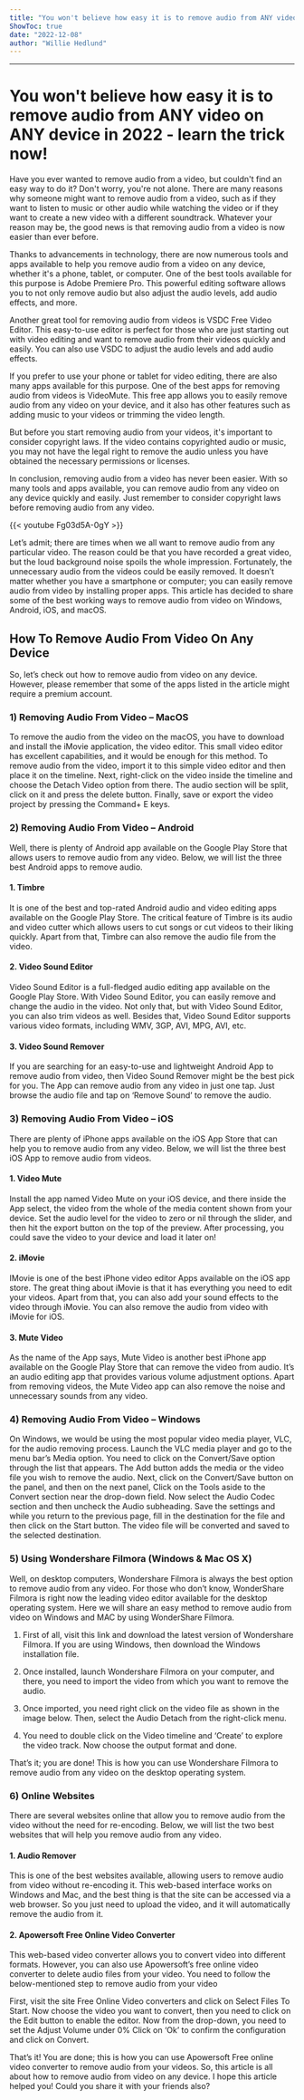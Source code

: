 ```yaml
---
title: "You won't believe how easy it is to remove audio from ANY video on ANY device in 2022 - learn the trick now!"
ShowToc: true 
date: "2022-12-08"
author: "Willie Hedlund"
---
```

*****
# You won't believe how easy it is to remove audio from ANY video on ANY device in 2022 - learn the trick now!

Have you ever wanted to remove audio from a video, but couldn't find an easy way to do it? Don't worry, you're not alone. There are many reasons why someone might want to remove audio from a video, such as if they want to listen to music or other audio while watching the video or if they want to create a new video with a different soundtrack. Whatever your reason may be, the good news is that removing audio from a video is now easier than ever before.

Thanks to advancements in technology, there are now numerous tools and apps available to help you remove audio from a video on any device, whether it's a phone, tablet, or computer. One of the best tools available for this purpose is Adobe Premiere Pro. This powerful editing software allows you to not only remove audio but also adjust the audio levels, add audio effects, and more.

Another great tool for removing audio from videos is VSDC Free Video Editor. This easy-to-use editor is perfect for those who are just starting out with video editing and want to remove audio from their videos quickly and easily. You can also use VSDC to adjust the audio levels and add audio effects.

If you prefer to use your phone or tablet for video editing, there are also many apps available for this purpose. One of the best apps for removing audio from videos is VideoMute. This free app allows you to easily remove audio from any video on your device, and it also has other features such as adding music to your videos or trimming the video length.

But before you start removing audio from your videos, it's important to consider copyright laws. If the video contains copyrighted audio or music, you may not have the legal right to remove the audio unless you have obtained the necessary permissions or licenses.

In conclusion, removing audio from a video has never been easier. With so many tools and apps available, you can remove audio from any video on any device quickly and easily. Just remember to consider copyright laws before removing audio from any video.

{{< youtube Fg03d5A-0gY >}} 



Let’s admit; there are times when we all want to remove audio from any particular video. The reason could be that you have recorded a great video, but the loud background noise spoils the whole impression. Fortunately, the unnecessary audio from the videos could be easily removed.
It doesn’t matter whether you have a smartphone or computer; you can easily remove audio from video by installing proper apps. This article has decided to share some of the best working ways to remove audio from video on Windows, Android, iOS, and macOS.

 
## How To Remove Audio From Video On Any Device


So, let’s check out how to remove audio from video on any device. However, please remember that some of the apps listed in the article might require a premium account.

 
### 1) Removing Audio From Video – MacOS



To remove the audio from the video on the macOS, you have to download and install the iMovie application, the video editor. This small video editor has excellent capabilities, and it would be enough for this method. To remove audio from the video, import it to this simple video editor and then place it on the timeline. Next, right-click on the video inside the timeline and choose the Detach Video option from there. The audio section will be split, click on it and press the delete button. Finally, save or export the video project by pressing the Command+ E keys.

 
### 2) Removing Audio From Video – Android


Well, there is plenty of Android app available on the Google Play Store that allows users to remove audio from any video. Below, we will list the three best Android apps to remove audio.

 
#### 1. Timbre



It is one of the best and top-rated Android audio and video editing apps available on the Google Play Store. The critical feature of Timbre is its audio and video cutter which allows users to cut songs or cut videos to their liking quickly. Apart from that, Timbre can also remove the audio file from the video.

 
#### 2. Video Sound Editor



Video Sound Editor is a full-fledged audio editing app available on the Google Play Store. With Video Sound Editor, you can easily remove and change the audio in the video. Not only that, but with Video Sound Editor, you can also trim videos as well. Besides that, Video Sound Editor supports various video formats, including WMV, 3GP, AVI, MPG, AVI, etc.

 
#### 3. Video Sound Remover



If you are searching for an easy-to-use and lightweight Android App to remove audio from video, then Video Sound Remover might be the best pick for you. The App can remove audio from any video in just one tap. Just browse the audio file and tap on ‘Remove Sound’ to remove the audio.

 
### 3) Removing Audio From Video – iOS


There are plenty of iPhone apps available on the iOS App Store that can help you to remove audio from any video. Below, we will list the three best iOS App to remove audio from videos.

 
#### 1. Video Mute



Install the app named Video Mute on your iOS device, and there inside the App select, the video from the whole of the media content shown from your device. Set the audio level for the video to zero or nil through the slider, and then hit the export button on the top of the preview. After processing, you could save the video to your device and load it later on!

 
#### 2. iMovie



IMovie is one of the best iPhone video editor Apps available on the iOS app store. The great thing about iMovie is that it has everything you need to edit your videos. Apart from that, you can also add your sound effects to the video through iMovie. You can also remove the audio from video with iMovie for iOS.

 
#### 3. Mute Video



As the name of the App says, Mute Video is another best iPhone app available on the Google Play Store that can remove the video from audio. It’s an audio editing app that provides various volume adjustment options. Apart from removing videos, the Mute Video app can also remove the noise and unnecessary sounds from any video.

 
### 4) Removing Audio From Video – Windows



On Windows, we would be using the most popular video media player, VLC, for the audio removing process. Launch the VLC media player and go to the menu bar’s Media option.
You need to click on the Convert/Save option through the list that appears. The Add button adds the media or the video file you wish to remove the audio. Next, click on the Convert/Save button on the panel, and then on the next panel, Click on the Tools aside to the Convert section near the drop-down field.
Now select the Audio Codec section and then uncheck the Audio subheading. Save the settings and while you return to the previous page, fill in the destination for the file and then click on the Start button. The video file will be converted and saved to the selected destination.

 
### 5) Using Wondershare Filmora (Windows & Mac OS X)


Well, on desktop computers, Wondershare Filmora is always the best option to remove audio from any video. For those who don’t know, WonderShare Filmora is right now the leading video editor available for the desktop operating system.
Here we will share an easy method to remove audio from video on Windows and MAC by using WonderShare Filmora.
1. First of all, visit this link and download the latest version of Wondershare Filmora. If you are using Windows, then download the Windows installation file.

2. Once installed, launch Wondershare Filmora on your computer, and there, you need to import the video from which you want to remove the audio.

3. Once imported, you need right click on the video file as shown in the image below. Then, select the Audio Detach from the right-click menu.

4. You need to double click on the Video timeline and ‘Create’ to explore the video track. Now choose the output format and done.

That’s it; you are done! This is how you can use Wondershare Filmora to remove audio from any video on the desktop operating system.

 
### 6) Online Websites


There are several websites online that allow you to remove audio from the video without the need for re-encoding. Below, we will list the two best websites that will help you remove audio from any video.

 
#### 1. Audio Remover



This is one of the best websites available, allowing users to remove audio from video without re-encoding it. This web-based interface works on Windows and Mac, and the best thing is that the site can be accessed via a web browser. So you just need to upload the video, and it will automatically remove the audio from it.

 
#### 2. Apowersoft Free Online Video Converter



This web-based video converter allows you to convert video into different formats. However, you can also use Apowersoft’s free online video converter to delete audio files from your video. You need to follow the below-mentioned step to remove audio from your video

 

First, visit the site Free Online Video converters and click on Select Files To Start.
Now choose the video you want to convert, then you need to click on the Edit button to enable the editor.
Now from the drop-down, you need to set the Adjust Volume under 0%
Click on ‘Ok’ to confirm the configuration and click on Convert.



That’s it! You are done; this is how you can use Apowersoft Free online video converter to remove audio from your videos.
So, this article is all about how to remove audio from video on any device. I hope this article helped you! Could you share it with your friends also?





